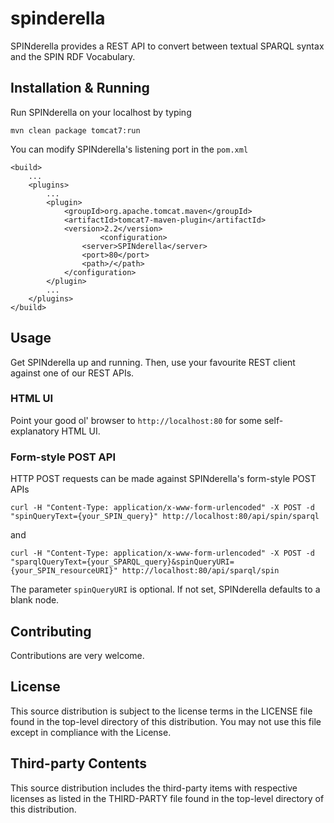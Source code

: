 # spinderella
SPINderella provides a REST API to convert between textual SPARQL syntax and the SPIN RDF Vocabulary.

## Installation & Running
Run SPINderella on your localhost by typing
```
mvn clean package tomcat7:run
```

You can modify SPINderella's listening port in the `pom.xml`
```
<build>
	...
	<plugins>
		...
		<plugin>
			<groupId>org.apache.tomcat.maven</groupId>
			<artifactId>tomcat7-maven-plugin</artifactId>
			<version>2.2</version>  	
            		<configuration>
				<server>SPINderella</server>
				<port>80</port>
				<path>/</path>
			</configuration>
		</plugin>
		...
	</plugins>
</build>
```

## Usage
Get SPINderella up and running. Then, use your favourite REST client against one of our REST APIs.


### HTML UI
Point your good ol' browser to `http://localhost:80` for some self-explanatory HTML UI.

### Form-style POST API
HTTP POST requests can be made against SPINderella's form-style POST APIs
```
curl -H "Content-Type: application/x-www-form-urlencoded" -X POST -d "spinQueryText={your_SPIN_query}" http://localhost:80/api/spin/sparql
```
and 
```
curl -H "Content-Type: application/x-www-form-urlencoded" -X POST -d "sparqlQueryText={your_SPARQL_query}&spinQueryURI={your_SPIN_resourceURI}" http://localhost:80/api/sparql/spin
```
The parameter `spinQueryURI` is optional. If not set, SPINderella defaults to a blank node.

## Contributing
Contributions are very welcome.

## License
This source distribution is subject to the license terms in the LICENSE file found in the top-level directory of this distribution.
You may not use this file except in compliance with the License.

## Third-party Contents
This source distribution includes the third-party items with respective licenses as listed in the THIRD-PARTY file found in the top-level directory of this distribution.
